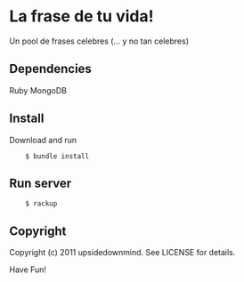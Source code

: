 La frase de tu vida!
===============

Un pool de frases celebres (... y no tan celebres)

Dependencies
------------
Ruby 
MongoDB

Install
-------

Download and run

        $ bundle install

Run server
----------

        $ rackup


Copyright
---------

Copyright (c) 2011 upsidedownmind. See LICENSE for details.

Have Fun!
